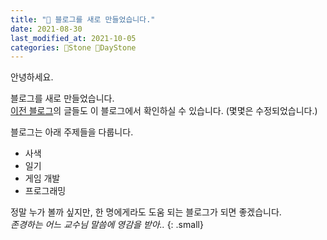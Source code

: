 ```yaml
---
title: "🗿 블로그를 새로 만들었습니다."
date: 2021-08-30
last_modified_at: 2021-10-05
categories: 🗿Stone 🌱DayStone
---
```

안녕하세요.  

블로그를 새로 만들었습니다.  
[이전 블로그](https://blog.naver.com/dan3478)의 글들도 이 블로그에서 확인하실 수 있습니다. (몇몇은 수정되었습니다.)

블로그는 아래 주제들을 다룹니다.  

- 사색
- 일기
- 게임 개발
- 프로그래밍

정말 누가 볼까 싶지만, 한 명에게라도 도움 되는 블로그가 되면 좋겠습니다.  
<cite> 존경하는 어느 교수님 말씀에 영감을 받아.. </cite>{: .small}
